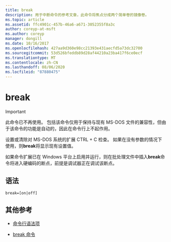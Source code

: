 ```yaml
---
title: break
description: 用于中断命令的参考文章，此命令将焦点分成两个简单卷的镜像卷。
ms.topic: article
ms.assetid: ffc4901c-457b-46a6-a671-3052355f8a3c
author: coreyp-at-msft
ms.author: coreyp
manager: dongill
ms.date: 10/16/2017
ms.openlocfilehash: 427aa9d360e98cc21393e431aecfd5a73dc32700
ms.sourcegitcommit: 53d526bfeddb89d28af44210a23ba417f6ce0ecf
ms.translationtype: MT
ms.contentlocale: zh-CN
ms.lasthandoff: 08/06/2020
ms.locfileid: "87880475"
---
```

# <a name="break"></a>break

> [!IMPORTANT]
> 此命令已不再使用。 包括该命令仅用于保持与现有 MS-DOS 文件的兼容性，但由于该命令的功能是自动的，因此在命令行上不起作用。

设置或清除对 MS-DOS 系统的扩展 CTRL + C 检查。 如果在没有参数的情况下使用，则**break**将显示现有设置值。

如果命令扩展已在 Windows 平台上启用并运行，则在批处理文件中插入**break**命令将进入硬编码的断点，前提是调试器正在调试该断点。

## <a name="syntax"></a>语法

```
break=[on|off]
```

## <a name="additional-references"></a>其他参考

- [命令行语法项](command-line-syntax-key.md)

- [break 命令](break.md)
